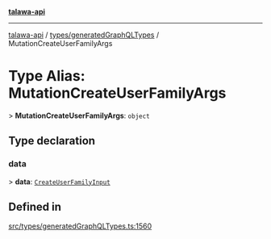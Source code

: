 [**talawa-api**](../../../README.md)

***

[talawa-api](../../../modules.md) / [types/generatedGraphQLTypes](../README.md) / MutationCreateUserFamilyArgs

# Type Alias: MutationCreateUserFamilyArgs

\> **MutationCreateUserFamilyArgs**: `object`

## Type declaration

### data

\> **data**: [`CreateUserFamilyInput`](CreateUserFamilyInput.md)

## Defined in

[src/types/generatedGraphQLTypes.ts:1560](https://github.com/PalisadoesFoundation/talawa-api/blob/832d310bae30bd8cb45fb1b44f62dd776dccc52f/src/types/generatedGraphQLTypes.ts#L1560)
